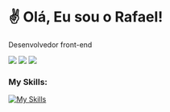 # ✌️ Olá, Eu sou o Rafael! 

<p align="left" style="text-align: justify">
  Desenvolvedor front-end
</p>
<div>
  <a href="https://www.instagram.com/rlopesn_/" target="_blank"><img src="https://img.shields.io/badge/Instagram-E4405F?style=for-the-badge&logo=instagram&logoColor=white" target="_blank"></a>
  <a href="https://www.linkedin.com/in/rafaellopesn/" target="_blank"><img src="https://img.shields.io/badge/LinkedIn-0077B5?style=for-the-badge&logo=linkedin&logoColor=white" target="_blank"></a>
  <a href = "mailto:nogueirarln@gmail.com"><img src="https://img.shields.io/badge/-Gmail-%23333?style=for-the-badge&logo=gmail&logoColor=white" target="_blank"></a>
  


</div>

### My Skills:
[![My Skills](https://skillicons.dev/icons?i=html,css,js,react,styledcomponents,aws,github,nodejs)](https://skillicons.dev)
